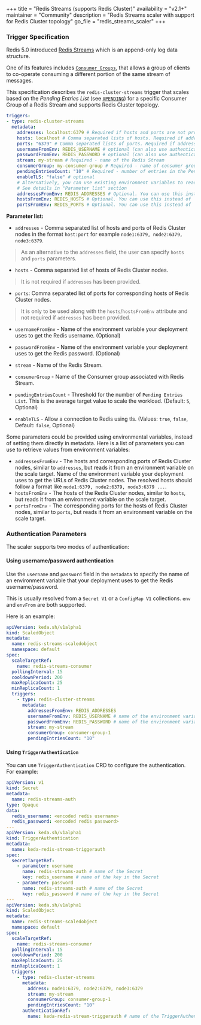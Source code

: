 +++
title = "Redis Streams (supports Redis Cluster)"
availability = "v2.1+"
maintainer = "Community"
description = "Redis Streams scaler with support for Redis Cluster topology"
go_file = "redis_streams_scaler"
+++

### Trigger Specification

Redis 5.0 introduced [Redis Streams](https://redis.io/topics/streams-intro) which is an append-only log data structure.

One of its features includes [`Consumer Groups`](https://redis.io/topics/streams-intro#consumer-groups), that allows a group of clients to co-operate consuming a different portion of the same stream of messages.

This specification describes the `redis-cluster-streams` trigger that scales based on the *Pending Entries List* (see [`XPENDING`](https://redis.io/commands/xpending)) for a specific Consumer Group of a Redis Stream and supports Redis Cluster topology.


```yaml
triggers:
- type: redis-cluster-streams
  metadata:
    addresses: localhost:6379 # Required if hosts and ports are not provided. Format - comma separated list of host:port
    hosts: localhost # Comma separated lists of hosts. Required if address is not provided
    ports: "6379" # Comma separated lists of ports. Required if addresses are not provided and hosts has been provided.
    usernameFromEnv: REDIS_USERNAME # optional (can also use authenticationRef)
    passwordFromEnv: REDIS_PASSWORD # optional (can also use authenticationRef)
    stream: my-stream # Required - name of the Redis Stream
    consumerGroup: my-consumer-group # Required - name of consumer group associated with Redis Stream
    pendingEntriesCount: "10" # Required - number of entries in the Pending Entries List for the specified consumer group in the Redis Stream
    enableTLS: "false" # optional
    # Alternatively, you can use existing environment variables to read configuration from:
    # See details in "Parameter list" section
    addressesFromEnv: REDIS_ADDRESSES # Optional. You can use this instead of `addresses` parameter
    hostsFromEnv: REDIS_HOSTS # Optional. You can use this instead of `hosts` parameter
    portsFromEnv: REDIS_PORTS # Optional. You can use this instead of `ports` parameter
```

**Parameter list:**

- `addresses` - Comma separated list of hosts and ports of Redis Cluster nodes in the format `host:port` for example `node1:6379, node2:6379, node3:6379`.

> As an alternative to the `addresses` field, the user can specify `hosts` and `ports` parameters.

- `hosts` - Comma separated list of hosts of Redis Cluster nodes.

> It is not required if `addresses` has been provided.

- `ports`: Comma separated list of ports for corresponding hosts of Redis Cluster nodes.

> It is only to be used along with the `hosts`/`hostsFromEnv` attribute and not required if `addresses` has been provided.

- `usernameFromEnv` - Name of the environment variable your deployment uses to get the Redis username. (Optional)
- `passwordFromEnv` - Name of the environment variable your deployment uses to get the Redis password. (Optional)

- `stream` - Name of the Redis Stream.
- `consumerGroup` - Name of the Consumer group associated with Redis Stream.
- `pendingEntriesCount` - Threshold for the number of `Pending Entries List`. This is the average target value to scale the workload. (Default: `5`, Optional)
- `enableTLS` - Allow a connection to Redis using tls. (Values: `true`, `false`, Default: `false`, Optional)

Some parameters could be provided using environmental variables, instead of setting them directly in metadata. Here is a list of parameters you can use to retrieve values from environment variables:

- `addressesFromEnv` - The hosts and corresponding ports of Redis Cluster nodes, similar to `addresses`, but reads it from an environment variable on the scale target. Name of the environment variable your deployment uses to get the URLs of Redis Cluster nodes. The resolved hosts should follow a format like `node1:6379, node2:6379, node3:6379 ...`.
- `hostsFromEnv` - The hosts of the Redis Cluster nodes, similar to `hosts`, but reads it from an environment variable on the scale target.
- `portsFromEnv` - The corresponding ports for the hosts of Redis Cluster nodes, similar to `ports`, but reads it from an environment variable on the scale target.

### Authentication Parameters

The scaler supports two modes of authentication:

#### Using username/password authentication

Use the `username` and `password` field in the `metadata` to specify the name of an environment variable that your deployment uses to get the Redis username/password.

This is usually resolved from a `Secret V1` or a `ConfigMap V1` collections. `env` and `envFrom` are both supported.

Here is an example:

```yaml
apiVersion: keda.sh/v1alpha1
kind: ScaledObject
metadata:
  name: redis-streams-scaledobject
  namespace: default
spec:
  scaleTargetRef:
    name: redis-streams-consumer
  pollingInterval: 15
  cooldownPeriod: 200
  maxReplicaCount: 25
  minReplicaCount: 1
  triggers:
    - type: redis-cluster-streams
      metadata:
        addressesFromEnv: REDIS_ADDRESSES
        usernameFromEnv: REDIS_USERNAME # name of the environment variable in the Deployment
        passwordFromEnv: REDIS_PASSWORD # name of the environment variable in the Deployment
        stream: my-stream
        consumerGroup: consumer-group-1
        pendingEntriesCount: "10"
```

#### Using `TriggerAuthentication`

You can use `TriggerAuthentication` CRD to configure the authentication. For example:

```yaml
apiVersion: v1
kind: Secret
metadata:
  name: redis-streams-auth
type: Opaque
data:
  redis_username: <encoded redis username>
  redis_password: <encoded redis password>
---
apiVersion: keda.sh/v1alpha1
kind: TriggerAuthentication
metadata:
  name: keda-redis-stream-triggerauth
spec:
  secretTargetRef:
    - parameter: username
      name: redis-streams-auth # name of the Secret
      key: redis_username # name of the key in the Secret
    - parameter: password
      name: redis-streams-auth # name of the Secret
      key: redis_password # name of the key in the Secret
---
apiVersion: keda.sh/v1alpha1
kind: ScaledObject
metadata:
  name: redis-streams-scaledobject
  namespace: default
spec:
  scaleTargetRef:
    name: redis-streams-consumer
  pollingInterval: 15
  cooldownPeriod: 200
  maxReplicaCount: 25
  minReplicaCount: 1
  triggers:
    - type: redis-cluster-streams
      metadata:
        address: node1:6379, node2:6379, node3:6379
        stream: my-stream
        consumerGroup: consumer-group-1
        pendingEntriesCount: "10"
      authenticationRef:
        name: keda-redis-stream-triggerauth # name of the TriggerAuthentication resource
```
